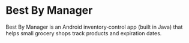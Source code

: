 # Best By Manager
Best By Manager is an Android inventory‐control app (built in Java) that helps small grocery shops track products and expiration dates.
